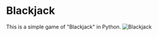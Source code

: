 # Blackjack 
This is a simple game of "Blackjack" in Python.
![Blackjack](https://i.imgur.com/IgJ5zWL.jpeg)
